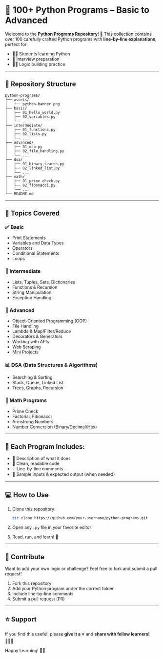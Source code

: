 # 🐍 100+ Python Programs – Basic to Advanced

Welcome to the **Python Programs Repository**! 🚀 This collection contains over 100 carefully crafted Python programs with **line-by-line explanations**, perfect for:

* 🧑‍🎓 Students learning Python
* 🧠 Interview preparation
* 👨‍💻 Logic building practice

---

## 📂 Repository Structure

```
python-programs/
├── assets/
│   └── python-banner.png
├── basic/
│   ├── 01_hello_world.py
│   ├── 02_variables.py
│   └── ...
├── intermediate/
│   ├── 01_functions.py
│   ├── 02_lists.py
│   └── ...
├── advanced/
│   ├── 01_oop.py
│   ├── 02_file_handling.py
│   └── ...
├── dsa/
│   ├── 01_binary_search.py
│   ├── 02_linked_list.py
│   └── ...
├── math/
│   ├── 01_prime_check.py
│   ├── 02_fibonacci.py
│   └── ...
└── README.md
```

---

## 🚀 Topics Covered

### ✅ Basic

* Print Statements
* Variables and Data Types
* Operators
* Conditional Statements
* Loops

### 🔄 Intermediate

* Lists, Tuples, Sets, Dictionaries
* Functions & Recursion
* String Manipulation
* Exception Handling

### 🔧 Advanced

* Object-Oriented Programming (OOP)
* File Handling
* Lambda & Map/Filter/Reduce
* Decorators & Generators
* Working with APIs
* Web Scraping
* Mini Projects

### 📊 DSA (Data Structures & Algorithms)

* Searching & Sorting
* Stack, Queue, Linked List
* Trees, Graphs, Recursion

### 🧮 Math Programs

* Prime Check
* Factorial, Fibonacci
* Armstrong Numbers
* Number Conversion (Binary/Decimal/Hex)

---

## 📘 Each Program Includes:

* 🧾 Description of what it does
* 📌 Clean, readable code
* 💡 Line-by-line comments
* 🔁 Sample inputs & expected output (when needed)

---

## 💻 How to Use

1. Clone this repository:

   ```sh
   git clone https://github.com/your-username/python-programs.git
   ```
2. Open any `.py` file in your favorite editor
3. Read, run, and learn! 🧠

---

## 🤝 Contribute

Want to add your own logic or challenge? Feel free to fork and submit a pull request!

1. Fork this repository
2. Add your Python program under the correct folder
3. Include line-by-line comments
4. Submit a pull request (PR)

---

## ⭐ Support

If you find this useful, please **give it a ⭐** and **share with fellow learners!** 🧑‍🤝‍🧑

Happy Learning! 🐍✨
